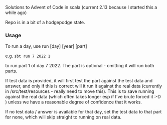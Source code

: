 Solutions to Advent of Code in scala (current 2.13 because I started this a while ago)

Repo is in a bit of a hodgepodge state.

### Usage

To run a day, use run [day] [year] [part]

e.g.
`sbt run 7 2022 1`

to run part 1 of day 7 2022. The part is optional - omitting it will run both parts.


If test data is provided, it will first test the part against the test
data and answer, and only if this is correct will it run it against the real data (currently in /src/test/resources - really need to move this). This is to save running against the real data (which often takes longer esp if I've brute forced it :-D ) unless we have a reasonable degree of confidence that it works.


If no test data / answer is available for that day, set the test data to that part for none, which will skip straight to running on real data.

